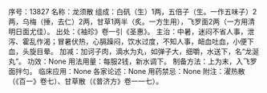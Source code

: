 序号：13827
名称：龙须散
组成：白矾（生）1两，五倍子（生。一作五味子）2两，乌梅（捶，去仁）2两，甘草1两半（炙。一方生用），飞罗面2两（一方用清明日面尤佳）。
出处：《袖珍》卷一引《圣惠》。
主治：中暑，迷闷不省人事，泄泻、霍乱作渴；冒暑伏热，心膈躁闷，饮水过度，不知人事，衄血吐血，小便下血，头旋目晕。
加减：加诃子肉，滴水为丸，如弹子大，细嚼，水送下，名“龙涎丸”。
功效：None
用法用量：每服2钱，新水调下。
制备方法：上为末，入飞罗面拌匀。
临床应用：None
各家论述：None
用药禁忌：None
附注：濯热散（《百一》卷七）、甘草散（《普济方》卷一一七）。

